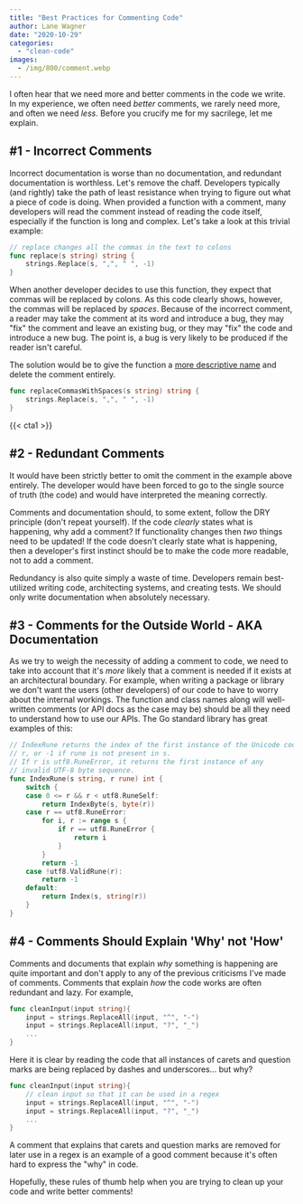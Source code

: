 ```yaml
---
title: "Best Practices for Commenting Code"
author: Lane Wagner
date: "2020-10-29"
categories: 
  - "clean-code"
images:
  - /img/800/comment.webp
---
```


I often hear that we need more and better comments in the code we write. In my experience, we often need _better_ comments, we rarely need more, and often we need _less_. Before you crucify me for my sacrilege, let me explain.

## #1 - Incorrect Comments

Incorrect documentation is worse than no documentation, and redundant documentation is worthless. Let's remove the chaff. Developers typically (and rightly) take the path of least resistance when trying to figure out what a piece of code is doing. When provided a function with a comment, many developers will read the comment instead of reading the code itself, especially if the function is long and complex. Let's take a look at this trivial example:

```go
// replace changes all the commas in the text to colons
func replace(s string) string {
	strings.Replace(s, ",", " ", -1)
}
```

When another developer decides to use this function, they expect that commas will be replaced by colons. As this code clearly shows, however, the commas will be replaced by _spaces_. Because of the incorrect comment, a reader may take the comment at its word and introduce a bug, they may "fix" the comment and leave an existing bug, or they may "fix" the code and introduce a new bug. The point is, a bug is very likely to be produced if the reader isn't careful.

The solution would be to give the function a [more descriptive name](/clean-code/naming-variables/) and delete the comment entirely.

```go
func replaceCommasWithSpaces(s string) string {
	strings.Replace(s, ",", " ", -1)
}
```

{{< cta1 >}}

## #2 - Redundant Comments

It would have been strictly better to omit the comment in the example above entirely. The developer would have been forced to go to the single source of truth (the code) and would have interpreted the meaning correctly.

Comments and documentation should, to some extent, follow the DRY principle (don't repeat yourself). If the code _clearly_ states what is happening, why add a comment? If functionality changes then _two_ things need to be updated! If the code doesn't clearly state what is happening, then a developer's first instinct should be to make the code more readable, not to add a comment.

Redundancy is also quite simply a waste of time. Developers remain best-utilized writing code, architecting systems, and creating tests. We should only write documentation when absolutely necessary.

## #3 - Comments for the Outside World - AKA Documentation

As we try to weigh the necessity of adding a comment to code, we need to take into account that it's _more_ likely that a comment is needed if it exists at an architectural boundary. For example, when writing a package or library we don't want the users (other developers) of our code to have to worry about the internal workings. The function and class names along will well-written comments (or API docs as the case may be) should be all they need to understand how to use our APIs. The Go standard library has great examples of this:

```go
// IndexRune returns the index of the first instance of the Unicode code point
// r, or -1 if rune is not present in s.
// If r is utf8.RuneError, it returns the first instance of any
// invalid UTF-8 byte sequence.
func IndexRune(s string, r rune) int {
	switch {
	case 0 <= r && r < utf8.RuneSelf:
		return IndexByte(s, byte(r))
	case r == utf8.RuneError:
		for i, r := range s {
			if r == utf8.RuneError {
				return i
			}
		}
		return -1
	case !utf8.ValidRune(r):
		return -1
	default:
		return Index(s, string(r))
	}
}
```

## #4 - Comments Should Explain 'Why' not 'How'

Comments and documents that explain _why_ something is happening are quite important and don't apply to any of the previous criticisms I've made of comments. Comments that explain _how_ the code works are often redundant and lazy. For example,

```go
func cleanInput(input string){
	input = strings.ReplaceAll(input, "^", "-")
	input = strings.ReplaceAll(input, "?", "_")
	...
}
```

Here it is clear by reading the code that all instances of carets and question marks are being replaced by dashes and underscores... but why?

```go
func cleanInput(input string){
	// clean input so that it can be used in a regex
	input = strings.ReplaceAll(input, "^", "-")
	input = strings.ReplaceAll(input, "?", "_")
	...
}
```

A comment that explains that carets and question marks are removed for later use in a regex is an example of a good comment because it's often hard to express the "why" in code.

Hopefully, these rules of thumb help when you are trying to clean up your code and write better comments!
